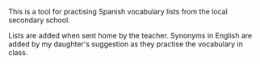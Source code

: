 This is a tool for practising Spanish vocabulary lists from the local secondary school.

Lists are added when sent home by the teacher.  Synonyms in English are added by my daughter's suggestion as they practise the vocabulary in class.